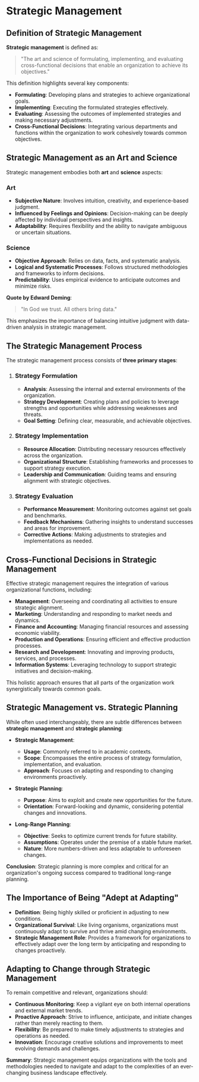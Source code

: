 # Strategic Management

## Definition of Strategic Management

**Strategic management** is defined as:

> "The art and science of formulating, implementing, and evaluating cross-functional decisions that enable an organization to achieve its objectives."

This definition highlights several key components:

- **Formulating**: Developing plans and strategies to achieve organizational goals.
- **Implementing**: Executing the formulated strategies effectively.
- **Evaluating**: Assessing the outcomes of implemented strategies and making necessary adjustments.
- **Cross-Functional Decisions**: Integrating various departments and functions within the organization to work cohesively towards common objectives.

## Strategic Management as an Art and Science

Strategic management embodies both **art** and **science** aspects:

### Art

- **Subjective Nature**: Involves intuition, creativity, and experience-based judgment.
- **Influenced by Feelings and Opinions**: Decision-making can be deeply affected by individual perspectives and insights.
- **Adaptability**: Requires flexibility and the ability to navigate ambiguous or uncertain situations.

### Science

- **Objective Approach**: Relies on data, facts, and systematic analysis.
- **Logical and Systematic Processes**: Follows structured methodologies and frameworks to inform decisions.
- **Predictability**: Uses empirical evidence to anticipate outcomes and minimize risks.

**Quote by Edward Deming**:

> "In God we trust. All others bring data."

This emphasizes the importance of balancing intuitive judgment with data-driven analysis in strategic management.

## The Strategic Management Process

The strategic management process consists of **three primary stages**:

1. ### Strategy Formulation
   - **Analysis**: Assessing the internal and external environments of the organization.
   - **Strategy Development**: Creating plans and policies to leverage strengths and opportunities while addressing weaknesses and threats.
   - **Goal Setting**: Defining clear, measurable, and achievable objectives.

2. ### Strategy Implementation
   - **Resource Allocation**: Distributing necessary resources effectively across the organization.
   - **Organizational Structure**: Establishing frameworks and processes to support strategy execution.
   - **Leadership and Communication**: Guiding teams and ensuring alignment with strategic objectives.

3. ### Strategy Evaluation
   - **Performance Measurement**: Monitoring outcomes against set goals and benchmarks.
   - **Feedback Mechanisms**: Gathering insights to understand successes and areas for improvement.
   - **Corrective Actions**: Making adjustments to strategies and implementations as needed.

## Cross-Functional Decisions in Strategic Management

Effective strategic management requires the integration of various organizational functions, including:

- **Management**: Overseeing and coordinating all activities to ensure strategic alignment.
- **Marketing**: Understanding and responding to market needs and dynamics.
- **Finance and Accounting**: Managing financial resources and assessing economic viability.
- **Production and Operations**: Ensuring efficient and effective production processes.
- **Research and Development**: Innovating and improving products, services, and processes.
- **Information Systems**: Leveraging technology to support strategic initiatives and decision-making.

This holistic approach ensures that all parts of the organization work synergistically towards common goals.

## Strategic Management vs. Strategic Planning

While often used interchangeably, there are subtle differences between **strategic management** and **strategic planning**:

- **Strategic Management**:
  - **Usage**: Commonly referred to in academic contexts.
  - **Scope**: Encompasses the entire process of strategy formulation, implementation, and evaluation.
  - **Approach**: Focuses on adapting and responding to changing environments proactively.

- **Strategic Planning**:
  - **Purpose**: Aims to exploit and create new opportunities for the future.
  - **Orientation**: Forward-looking and dynamic, considering potential changes and innovations.
  
- **Long-Range Planning**:
  - **Objective**: Seeks to optimize current trends for future stability.
  - **Assumptions**: Operates under the premise of a stable future market.
  - **Nature**: More numbers-driven and less adaptable to unforeseen changes.

**Conclusion**: Strategic planning is more complex and critical for an organization's ongoing success compared to traditional long-range planning.

## The Importance of Being "Adept at Adapting"

- **Definition**: Being highly skilled or proficient in adjusting to new conditions.
- **Organizational Survival**: Like living organisms, organizations must continuously adapt to survive and thrive amid changing environments.
- **Strategic Management Role**: Provides a framework for organizations to effectively adapt over the long term by anticipating and responding to changes proactively.

## Adapting to Change through Strategic Management

To remain competitive and relevant, organizations should:

- **Continuous Monitoring**: Keep a vigilant eye on both internal operations and external market trends.
- **Proactive Approach**: Strive to influence, anticipate, and initiate changes rather than merely reacting to them.
- **Flexibility**: Be prepared to make timely adjustments to strategies and operations as needed.
- **Innovation**: Encourage creative solutions and improvements to meet evolving demands and challenges.

**Summary**: Strategic management equips organizations with the tools and methodologies needed to navigate and adapt to the complexities of an ever-changing business landscape effectively.

